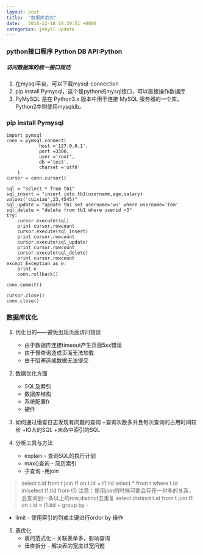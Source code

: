 ```yaml
---
layout: post
title:  "数据库范式"
date:   2016-12-18 14:39:51 +0800
categories: jekyll update
---
```


### python接口程序 Python DB API:Python 

##### 访问数据库的统一接口规范
  1. 在mysql平台，可以下载mysql-connection
  2. pip install Pymysql，这个是python的mysql接口，可以直接操作数据库
  3. PyMySQL 是在 Python3.x 版本中用于连接 MySQL 服务器的一个库，Python2中则使用mysqldb。

### pip install Pymysql

```
import pymsql 
conn = pymsql.connect(
            host ='127.0.0.1',
            port =3306,
            user ='root',
            db ='test',
            charset ='utf8'
    )
cursor = conn.cursor()

sql = "select * from tb1"
sql_insert = "insert into tb1(username,age,salary) values('cuixiao',23,4545)"
sql_update = "update tb1 set username='wu' where username='Tom' 
sql_delete = "delete from tb1 where userid <3"
try:
    cursor.execute(sql)
    print cursor.rowcount
    cursor.execute(sql_insert)
    print cursor.rowcount
    cursor.execute(sql_update)
    print cursor.rowcount
    cursor.execute(sql_delete)
    print cursor.rowcount
except Exception as e:
    print e
    conn.rollback()

conn.commit()

cursor.close()
conn.close()

```


### 数据库优化
1. 优化目的——避免出现页面访问错误
    * 由于数据库连接timeout产生页面5xx错误
    * 由于慢查询造成页面无法加载
    * 由于阻塞造成数据无法提交

2. 数据优化方面
     + SQL及索引
    + 数据库结构
    + 系统配置fr
    + 硬件
3. 如何通过慢查日志发现有问题的查询
    +查询次数多并且每次查询的占用时间较长
    +IO大的SQL
    +未命中索引的SQL
4. 分析工具与方法
    + explain - 查询SQL的执行计划
    + max()查询 - 简历索引
    + 子查询 -用join
    
> select t.id from t join t1 on t.id = t1.tid
      select * from t where t.id in(select t1.tid from t1)
注意：使用join的时候可能会存在一对多的关系，会查询到一条以上的row,distinct去重复
    select distinct t.id from t join t1 on t.id = t1.tid
    +  group by -
  + limit - 使用索引的列或主键进行order by 操作

5. 表优化
    + 表的范式化 - 关联表单多，影响查询
    + 垂直拆分 - 解决表的宽度过宽问题































